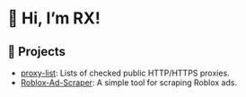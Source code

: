 # 👋 Hi, I’m RX!

## 📁 Projects
- [proxy-list](https://github.com/RX4096/proxy-list): Lists of checked public HTTP/HTTPS proxies.
- [Roblox-Ad-Scraper](https://github.com/RX4096/Roblox-Ad-Scraper): A simple tool for scraping Roblox ads.
